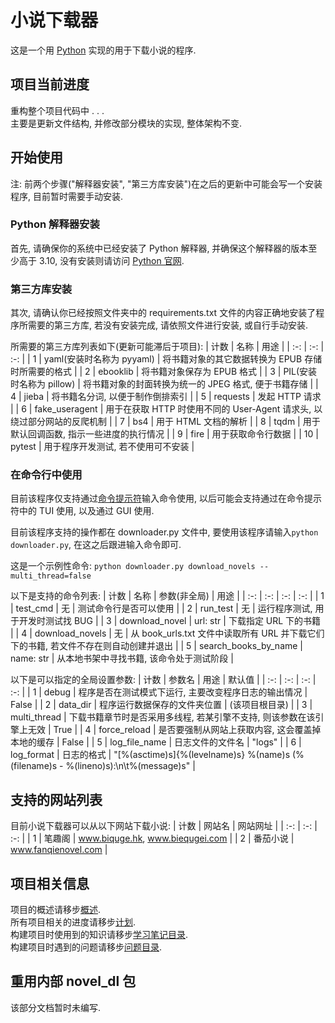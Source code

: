 # 小说下载器
这是一个用 [Python](https://baike.baidu.com/item/Python/407313) 实现的用于下载小说的程序.

## 项目当前进度
重构整个项目代码中 . . .  
主要是更新文件结构, 并修改部分模块的实现, 整体架构不变.

## 开始使用
注: 前两个步骤("解释器安装", "第三方库安装")在之后的更新中可能会写一个安装程序, 目前暂时需要手动安装.

### Python 解释器安装
首先, 请确保你的系统中已经安装了 Python 解释器, 并确保这个解释器的版本至少高于 3.10, 没有安装则请访问 [Python 官网](https://www.python.org/downloads/).

### 第三方库安装
<!-- TAG 每次更新时应当确认使用的第三方库是否有变化 -->
其次, 请确认你已经按照文件夹中的 requirements.txt 文件的内容正确地安装了程序所需要的第三方库, 若没有安装完成, 请依照文件进行安装, 或自行手动安装.

所需要的第三方库列表如下(更新可能滞后于项目):
| 计数 | 名称 | 用途 |
| :-: | :-: | :-: |
| 1 | yaml(安装时名称为 pyyaml) | 将书籍对象的其它数据转换为 EPUB 存储时所需要的格式 |
| 2 | ebooklib | 将书籍对象保存为 EPUB 格式 |
| 3 | PIL(安装时名称为 pillow) | 将书籍对象的封面转换为统一的 JPEG 格式, 便于书籍存储 |
| 4 | jieba | 将书籍名分词, 以便于制作倒排索引 |
| 5 | requests | 发起 HTTP 请求 |
| 6 | fake_useragent | 用于在获取 HTTP 时使用不同的 User-Agent 请求头, 以绕过部分网站的反爬机制 |
| 7 | bs4 | 用于 HTML 文档的解析 |
| 8 | tqdm | 用于默认回调函数, 指示一些进度的执行情况 |
| 9 | fire | 用于获取命令行数据 |
| 10 | pytest | 用于程序开发测试, 若不使用可不安装 |

### 在命令行中使用
<!-- TAG 每次更新时应当确认支持的命令和参数是否有变化 -->
目前该程序仅支持通过[命令提示符](https://baike.baidu.com/item/%E5%91%BD%E4%BB%A4%E6%8F%90%E7%A4%BA%E7%AC%A6/998728)输入命令使用, 以后可能会支持通过在命令提示符中的 TUI 使用, 以及通过 GUI 使用.

目前该程序支持的操作都在 downloader.py 文件中, 要使用该程序请输入`python downloader.py`, 在这之后跟进输入命令即可.

这是一个示例性命令: `python downloader.py download_novels --multi_thread=false`

以下是支持的命令列表:
| 计数 | 名称 | 参数(非全局) | 用途 |
| :-: | :-: | :-: | :-: |
| 1 | test_cmd | 无 | 测试命令行是否可以使用 |
| 2 | run_test | 无 | 运行程序测试, 用于开发时测试找 BUG |
| 3 | download_novel | url: str | 下载指定 URL 下的书籍 |
| 4 | download_novels | 无 | 从 book_urls.txt 文件中读取所有 URL 并下载它们下的书籍, 若文件不存在则自动创建并退出 |
| 5 | search_books_by_name | name: str | 从本地书架中寻找书籍, 该命令处于测试阶段 |

以下是可以指定的全局设置参数:
| 计数 | 参数名 | 用途 | 默认值 |
| :-: | :-: | :-: | :-: |
| 1 | debug | 程序是否在测试模式下运行, 主要改变程序日志的输出情况 | False |
| 2 | data_dir | 程序运行数据保存的文件夹位置 | (该项目根目录) |
| 3 | multi_thread | 下载书籍章节时是否采用多线程, 若某引擎不支持, 则该参数在该引擎上无效 | True |
| 4 | force_reload | 是否要强制从网站上获取内容, 这会覆盖掉本地的缓存 | False |
| 5 | log_file_name | 日志文件的文件名 | "logs" |
| 6 | log_format | 日志的格式 | "[%(asctime)s]{%(levelname)s} %(name)s (%(filename)s - %(lineno)s):\n\t%(message)s" |

## 支持的网站列表
<!-- TAG 每次更新时应当确认支持的网站列表是否有变化 -->
目前小说下载器可以从以下网站下载小说:
| 计数 | 网站名 | 网站网址 |
| :-: | :-: | :-: |
| 1 | 笔趣阁 | www.biquge.hk, www.biequgei.com |
| 2 | 番茄小说 | www.fanqienovel.com |

## 项目相关信息
项目的概述请移步[概述](/info/summary.md).  
所有项目相关的进度请移步[计划](/info/plans.md).  
构建项目时使用到的知识请移步[学习笔记目录](/info/learn/contents.md).  
构建项目时遇到的问题请移步[问题目录](/info/problems/contents.md).  

## 重用内部 novel_dl 包
该部分文档暂时未编写.  